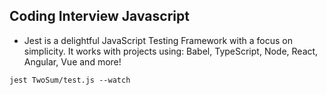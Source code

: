 ## Coding Interview Javascript

* Jest is a delightful JavaScript Testing Framework with a focus on simplicity. It works with projects using: Babel, TypeScript, Node, React, Angular, Vue and more!

```
jest TwoSum/test.js --watch
```
